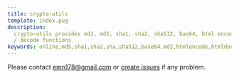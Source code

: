 ```yaml
---
title: crypto-utils
template: index.pug
description:
  crypto-utils provides md2, md5, sha1, sha2, sha512, bas64, html encode
  / decode functions
keywords: online,md5,sha1,sha2,sha,sha512,base64,md2,htmlencode,htmldecode
---
```


Please contact [emn178@gmail.com](mailto:emn178@gmail.com) or
[create issues](https://github.com/emn178/online-tools/issues) if any
problem.
